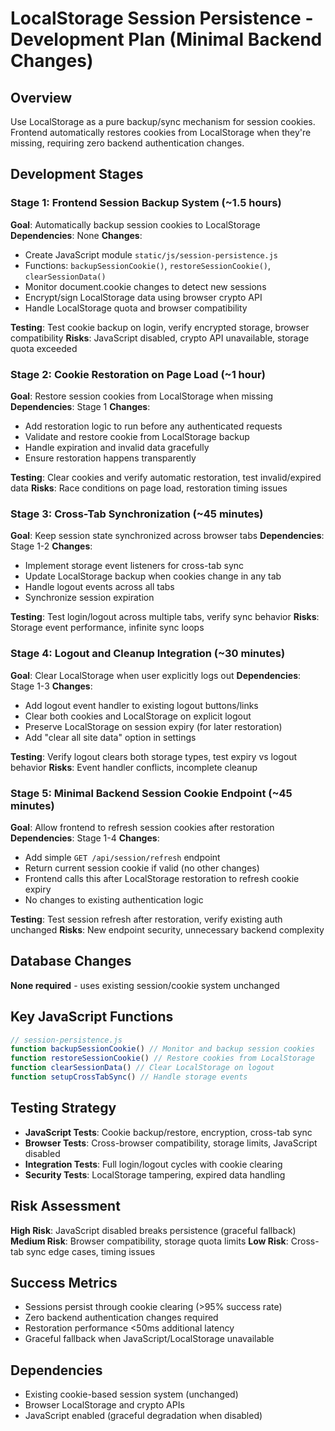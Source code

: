 # LocalStorage Session Persistence - Development Plan (Minimal Backend Changes)

## Overview
Use LocalStorage as a pure backup/sync mechanism for session cookies. Frontend automatically restores cookies from LocalStorage when they're missing, requiring zero backend authentication changes.

## Development Stages

### Stage 1: Frontend Session Backup System (~1.5 hours)
**Goal**: Automatically backup session cookies to LocalStorage
**Dependencies**: None
**Changes**:
- Create JavaScript module `static/js/session-persistence.js`
- Functions: `backupSessionCookie()`, `restoreSessionCookie()`, `clearSessionData()`
- Monitor document.cookie changes to detect new sessions
- Encrypt/sign LocalStorage data using browser crypto API
- Handle LocalStorage quota and browser compatibility

**Testing**: Test cookie backup on login, verify encrypted storage, browser compatibility
**Risks**: JavaScript disabled, crypto API unavailable, storage quota exceeded

### Stage 2: Cookie Restoration on Page Load (~1 hour)
**Goal**: Restore session cookies from LocalStorage when missing
**Dependencies**: Stage 1
**Changes**:
- Add restoration logic to run before any authenticated requests
- Validate and restore cookie from LocalStorage backup
- Handle expiration and invalid data gracefully
- Ensure restoration happens transparently

**Testing**: Clear cookies and verify automatic restoration, test invalid/expired data
**Risks**: Race conditions on page load, restoration timing issues

### Stage 3: Cross-Tab Synchronization (~45 minutes)
**Goal**: Keep session state synchronized across browser tabs
**Dependencies**: Stage 1-2
**Changes**:
- Implement storage event listeners for cross-tab sync
- Update LocalStorage backup when cookies change in any tab
- Handle logout events across all tabs
- Synchronize session expiration

**Testing**: Test login/logout across multiple tabs, verify sync behavior
**Risks**: Storage event performance, infinite sync loops

### Stage 4: Logout and Cleanup Integration (~30 minutes)
**Goal**: Clear LocalStorage when user explicitly logs out
**Dependencies**: Stage 1-3
**Changes**:
- Add logout event handler to existing logout buttons/links
- Clear both cookies and LocalStorage on explicit logout
- Preserve LocalStorage on session expiry (for later restoration)
- Add "clear all site data" option in settings

**Testing**: Verify logout clears both storage types, test expiry vs logout behavior
**Risks**: Event handler conflicts, incomplete cleanup

### Stage 5: Minimal Backend Session Cookie Endpoint (~45 minutes)
**Goal**: Allow frontend to refresh session cookies after restoration
**Dependencies**: Stage 1-4
**Changes**:
- Add simple `GET /api/session/refresh` endpoint
- Return current session cookie if valid (no other changes)
- Frontend calls this after LocalStorage restoration to refresh cookie expiry
- No changes to existing authentication logic

**Testing**: Test session refresh after restoration, verify existing auth unchanged
**Risks**: New endpoint security, unnecessary backend complexity

## Database Changes
**None required** - uses existing session/cookie system unchanged

## Key JavaScript Functions

```javascript
// session-persistence.js
function backupSessionCookie() // Monitor and backup session cookies
function restoreSessionCookie() // Restore cookies from LocalStorage  
function clearSessionData() // Clear LocalStorage on logout
function setupCrossTabSync() // Handle storage events
```

## Testing Strategy
- **JavaScript Tests**: Cookie backup/restore, encryption, cross-tab sync
- **Browser Tests**: Cross-browser compatibility, storage limits, JavaScript disabled
- **Integration Tests**: Full login/logout cycles with cookie clearing
- **Security Tests**: LocalStorage tampering, expired data handling

## Risk Assessment
**High Risk**: JavaScript disabled breaks persistence (graceful fallback)
**Medium Risk**: Browser compatibility, storage quota limits
**Low Risk**: Cross-tab sync edge cases, timing issues

## Success Metrics
- Sessions persist through cookie clearing (>95% success rate)
- Zero backend authentication changes required
- Restoration performance <50ms additional latency
- Graceful fallback when JavaScript/LocalStorage unavailable

## Dependencies
- Existing cookie-based session system (unchanged)
- Browser LocalStorage and crypto APIs
- JavaScript enabled (graceful degradation when disabled)